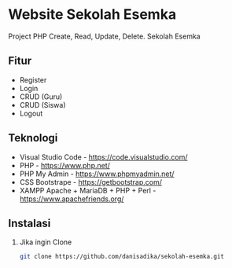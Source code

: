 # Website Sekolah Esemka
Project PHP Create, Read, Update, Delete. Sekolah Esemka

## Fitur
- Register
- Login
- CRUD (Guru)
- CRUD (Siswa)
- Logout

## Teknologi
- Visual Studio Code - https://code.visualstudio.com/
- PHP - https://www.php.net/
- PHP My Admin - https://www.phpmyadmin.net/
- CSS Bootstrape - https://getbootstrap.com/
- XAMPP Apache + MariaDB + PHP + Perl - https://www.apachefriends.org/

## Instalasi

1. Jika ingin Clone 

   ```bash
   git clone https://github.com/danisadika/sekolah-esemka.git
